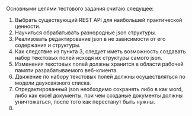 Основными целями тестового задания считаю следущее:
1) Выбрать существующий REST API для наибольшей практической ценности.
2) Научиться обрабатывать разнородные json структуры.
3) Реализовать редактирование json в не зависимости от его содержания и структуры.
4) Как следствие из пункта 3, следует иметь возможность создавать набор текстовых полей исходя их структуры самого json.
5) Изменения текстовых полей должны хранится в области рабочей памяти разрабатываемого веб-клиента.
6) Движение по набору текстовых полей должны осуществляться по модели двухсвязного списка.
7) Отредактированный json необходимо сохранять либо в как word, либо как excel документы, при чем созданые документы должны уничтожаться, после того как перестанут быть нужны.
8) 